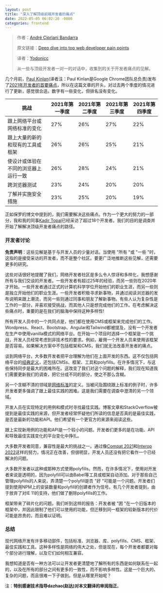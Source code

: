```yaml
---
layout: post
title: "深入了解顶级前端开发者的痛点"
date: 2022-05-05 06:02:20 -0000
categories: frontend 
---
```

<!-- <image id="img" src="/public/post13image1.png" style="max-width: 730px;" >
</image> -->

<!-- <video controls="controls" style="max-width: 730px;" type="video/mp4">
   <source id="mp4" src="/public/post8video1.mp4" controls="controls" style="max-width: 730px;" type="video/mp4">
</video> -->
> 作者：[André Cipriani Bandarra](https://web.dev/authors/andreban/)
>
> 原文链接：[Deep dive into top web developer pain points](https://web.dev/deep-dive-into-developer-pain-points/)
>
> 译者：[Yodonicc](https://github.com/Yodonicc)
>
> 从一些与顶级开发者一对一的对话中，收集到的关于开发者痛点的见解。

几个月前，[Paul Kinlan](https://twitter.com/Paul_Kinlan)(译者注：Paul Kinlan是Google Chrome团队总负责)发布了[2021年开发者的首要痛点](https://paul.kinlan.me/top-web-developer-pain-points-in-2021/)，所以在这篇文章的开头，对过去两个季度的情况进行了更新，感觉很合适。数字有一些变化，但排名没有变化。

| 挑战                                 | 2021年第一季度 | 2021年第二季度 | 2021年第三季度 | 2021年第四季度 |
| ------------------------------------ | -------------- | -------------- | -------------- | -------------- |
| 跟上网络平台或网络标准的变化         | 27%            | 26%            | 27%            | 22%            |
| 跟上大量的新的和现有的工具或框架     | 26%            | 26%            | 25%            | 21%            |
| 使设计或体验在不同的浏览器上运行一致 | 26%            | 28%            | 24%            | 21%            |
| 跨浏览器测试                         | 23%            | 24%            | 20%            | 20%            |
| 了解并实施安全措施                   | 23%            | 25%            | 20%            | 19%            |

正如保罗的博文中提到的，我们需要解决这些痛点。作为一个更大的努力的一部分，我和我的同事[Kadir Topal](https://twitter.com/atopal)已经采访了超过18个开发者。我们的目的是调查并开始了解解决顶级开发者痛点的路径。

### 开发者讨论

**免责声明**：这些见解是基于与开发人员的少量对话。当使用 "所有 "或 "一些 "时，这指的是接受采访的开发者，而不是整个社区。要更广泛地推断这些见解，还需要更多的研究。

这些对话很好地提醒了我们，网络开发者社区是多么令人惊讶和多样化，我想感谢所有与我们交谈的开发者。一些开发者有超过25年的经验，而另一些则在2020年才开始。一些开发者通过正式的计算机科学学位开始他们的职业生涯，而另一些则是独立开始他们的职业生涯。一些开发者积极寻求新事物，并通过阅读浏览器的发布说明来跟上潮流，而另一些则通过同事和朋友了解新事物。有些人认为复杂性是工作的一部分，并喜欢接受挑战，而其他人只是想完成他们的工作。在考虑解决这些痛点时，重要的是在我们的脑海中保持这种多样性!

所有开发人员中的一个共同点是，他们都在使用CMS或框架来完成他们的工作。Wordpress、React、Bootstrap、Angular和Tailwind都被提及，没有一个开发者在生产中使用vanilla模式的网络平台。在开始一个项目时选择一个框架是一个挑战，开发人员经常考虑到非技术性的要求。例如，雇佣一个开发人员来使用该框架是否容易。如果解决方案中不包括框架和CMS，我们就无法改善开发者的痛点。

谈到网络平台，大多数开发者把平台理解为他们在上面开发的东西。这不仅包括网络平台的[经典定义](https://en.wikipedia.org/wiki/Web_platform)，还包括CMSs、框架、工具和polyfills。在许多情况下，与这些保持同步是最大的困难所在。这改变了我们对这个问题的解释，我们现在知道我们需要更新我们的调查，把它分成不同的部分，使之不那么含糊。

另一个含糊不清的领域是[网络标准](https://www.w3.org/standards/)的定义。当被问及围绕跟上标准的例子时，许多开发者更多强调了跟上最佳实践的困难。这是我们需要在调查中澄清的另一个领域。

开发人员在实现特定的用例和模式时寻找最佳实践。博客文章和StackOverflow被提到是最佳实践的来源，但开发者经常怀疑他们所读的信息是否真的是最佳实践，是否是最新的功能和API。他们希望有一个更官方的来源来阅读这些。

跟上实现新用例的功能和API是一个较小的问题。开发者们更多的是在功能、API和导致最佳实践变化的平台变化中挣扎。

大多数开发者同意，兼容性是最大的挑战之一。通过像[Compat 2021](https://web.dev/compat2021/)和[Interop 2022](https://web.dev/interop-2022/)这样的努力，情况正在改善，但很明显，开发人员还没有把它看作一个已经解决的问题。

大多数开发者以这种或那种方式使用polyfills。然而，在许多情况下，使用对开发者来说是透明的，因为polyfill可以由Babel等工具或框架自动添加。对于那些自己管理polyfills的人来说，弄清楚一个polyfill是否 "好 "可能是一个问题。开发者们提到使用NPM上的安装数量和polyfill的创建者作为信号。有几个开发者提到，由于放弃了对IE 11的支持，他们做了删除polyfills的工作。

框架带来了碎片化的问题。我们听到这样的报告：开发者被 "困 "在一个旧版本的框架中，并因此限制了他们可以使用的功能，但迁移到同一框架的较新版本的代价可能是昂贵的，而且难以证明。

### 总结

现代网络开发有许多移动部件，包括标准、浏览器、库、polyfills、CMS、框架、最佳实践和工具。这种多样性是网络的伟大之处，但是现在，每个开发者都要对每个部分进行理解，以及它们如何相互兼容。

我想知道是否有一种方法可以让开发者更清楚地了解所有的东西是如何联系在一起的，以及在所有的部分之间有更多的一致性，而不影响多样性。这是一个巨大的、复杂的问题，而且很难一下子做到。但是从哪里开始呢？



注：**特别感谢技术指导dazhao(赵达)对本文翻译的审阅指正**。